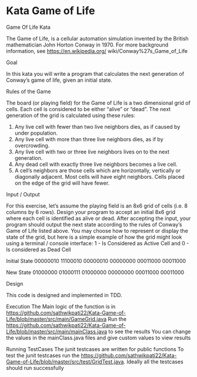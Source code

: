 # Kata Game of Life

Game Of Life Kata

The Game of Life, is a cellular automation simulation invented by the British mathematician
John Horton Conway in 1970. For more background information, see https://en.wikipedia.org/
wiki/Conway%27s_Game_of_Life

Goal

In this kata you will write a program that calculates the next generation of Conway’s game of
life, given an initial state.

Rules of the Game

The board (or playing field) for the Game of Life is a two dimensional grid of cells. Each cell is
considered to be either “alive” or “dead”. The next generation of the grid is calculated using
these rules:
1. Any live cell with fewer than two live neighbors dies, as if caused by under
population.
2. Any live cell with more than three live neighbors dies, as if by overcrowding.
3. Any live cell with two or three live neighbors lives on to the next generation.
4. Any dead cell with exactly three live neighbors becomes a live cell.
5. A cell’s neighbors are those cells which are horizontally, vertically or
diagonally adjacent. Most cells will have eight neighbors. Cells placed on the
edge of the grid will have fewer.

Input / Output

For this exercise, let’s assume the playing field is an 8x6 grid of cells (i.e. 8 columns by 6 rows).
Design your program to accept an initial 8x6 grid where each cell is identified as alive or dead.
After accepting the input, your program should output the next state according to the rules of
Conway’s Game of Life listed above. You may choose how to represent or display the state of
the grid, but here is a simple example of how the grid might look using a terminal / console
interface:
1 - Is Considered as Active Cell and 
0 - Is considered as Dead Cell 

Initial State
00000010
11100010
00000010
00000000
00011000
00011000

New State
01000000
01000111
01000000
00000000
00011000
00011000


Design

This code is designed and implemented in TDD.

Execution
The Main logic of the function is in https://github.com/sathwikpati22/Kata-Game-of-Life/blob/master/src/main/GameGrid.java
Run the https://github.com/sathwikpati22/Kata-Game-of-Life/blob/master/src/main/mainClass.java to see the results 
You can change the values in the mainClass.java files and give custom values to view results 

Running TestCases
The junit testcases are written for public functions 
To test the junit testcases run the https://github.com/sathwikpati22/Kata-Game-of-Life/blob/master/src/test/GridTest.java. Ideally all the testcases should run successfully

